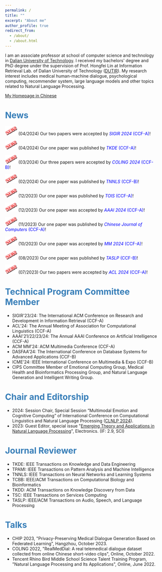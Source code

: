 ```yaml
---
permalink: /
title: ""
excerpt: "About me"
author_profile: true
redirect_from: 
  - /about/
  - /about.html
---
```


I am an associate professor at school of computer science and technology in [Dalian University of Technology](https://en.dlut.edu.cn/). I received my bachelors' degree and PhD degree under the supervision of Prof. Hongfei Lin at Information Retrieval Lab. of Dalian University of Technology ([DUTIR](http://ir.dlut.edu.cn/)). My research interest includes medical human-machine dialogue, psychological computing, recommender system, large language models and other topics related to Natural Language Processing.

[My Homepage in Chinese](http://faculty.dlut.edu.cn/xubo1/zh_CN/index.htm)

# <span style="color:rgb(55, 126, 184);">News</span>

<img src="/images/new.png" alt="aaa" width="40" height="30"> (04/2024) Our two papers were accepted by <span style="color:blue;">_SIGIR 2024_ (CCF-A)</span>!

<img src="/images/new.png" alt="aaa" width="40" height="30"> (04/2024) Our one paper was published by <span style="color:blue;">_TKDE_ (CCF-A)</span>!

<img src="/images/new.png" alt="aaa" width="40" height="30"> (03/2024) Our three papers were accepted by <span style="color:blue;">_COLING 2024_ (CCF-B)</span>!

<img src="/images/new.png" alt="aaa" width="40" height="30"> (02/2024) Our one paper was published by <span style="color:blue;">_TNNLS_ (CCF-B)</span>!

<img src="/images/new.png" alt="aaa" width="40" height="30"> (12/2023) Our one paper was published by <span style="color:blue;">_TOIS_ (CCF-A)</span>!

<img src="/images/new.png" alt="aaa" width="40" height="30"> (12/2023) Our one paper was accepted by <span style="color:blue;">_AAAI 2024_ (CCF-A)</span>!

<img src="/images/new.png" alt="aaa" width="40" height="30"> (11/2023) Our one paper was published by <span style="color:blue;">_Chinese Journal of Computers_ (CCF-A)</span>!

<img src="/images/new.png" alt="aaa" width="40" height="30"> (10/2023) Our one paper was accepted by <span style="color:blue;">_MM 2024_ (CCF-A)</span>!

<img src="/images/new.png" alt="aaa" width="40" height="30"> (08/2023) Our one paper was published by <span style="color:blue;">_TASLP_ (CCF-B)</span>!

<img src="/images/new.png" alt="aaa" width="40" height="30"> (07/2023) Our two papers were accepted by <span style="color:blue;">_ACL 2024_ (CCF-A)</span>!

# <span style="color:rgb(55, 126, 184);">Technical Program Committee Member</span>
- SIGIR'23/24: The International ACM Conference on Research and Development in Information Retrieval (CCF-A)
- ACL'24: The Annual Meeting of Association for Computational Linguistics (CCF-A)
- AAAI'21/22/23/24: The Annual AAAI Conference on Artificial Intelligence (CCF-A)
- ACM MM'24: ACM Multimedia Conference (CCF-A)
- DASFAA'24: The International Conference on Database Systems for Advanced Applications (CCF-B)
- ICME'24: IEEE International Conference on Multimedia & Expo (CCF-B)
- CIPS Committee Member of Emotional Computing Group, Medical Health and Bioinformatics Processing Group, and Natural Language Generation and Intelligent Writing Group.

# <span style="color:rgb(55, 126, 184);">Chair and Editorship</span>
- 2024: Session Chair, Special Session “Multimodal Emotion and Cognitive Computing” of International Conference on Computational Linguistics and Natural Language Processing ([CLNLP 2024](https://www.clnlp.org/)).
- 2023: Guest Editor, special issue "[Emerging Theory and Applications in Natural Language Processing](https://www.mdpi.com/journal/electronics/special_issues/2ULAZT544Q)", Electronics. (IF: 2.9, SCI)

# <span style="color:rgb(55, 126, 184);">Journal Reviewer</span>
- TKDE: IEEE Transactions on Knowledge and Data Engineering
- TPAMI: IEEE Transactions on Pattern Analysis and Machine Intelligence
- TNNLS: IEEE Transactions on Neural Networks and Learning Systems
- TCBB: IEEE/ACM Transactions on Computational Biology and Bioinformatics
- TKDD: ACM Transactions on Knowledge Discovery from Data
- TSC: IEEE Transactions on Services Computing
- TASLP: IEEE/ACM Transactions on Audio, Speech, and Language Processing

# <span style="color:rgb(55, 126, 184);">Talks</span>
- CHIP 2023, "Privacy-Preserving Medical Dialogue Generation Based on Federated Learning", Hangzhou, October 2023. 
- COLING 2022, "RealMedDial: A real telemedical dialogue dataset collected from online Chinese short-video clips", Online, October 2022.
- Tencent Rhino Bird Middle School Science Talent Training Program, "Natural Language Processing and Its Applications", Online, June 2022.
